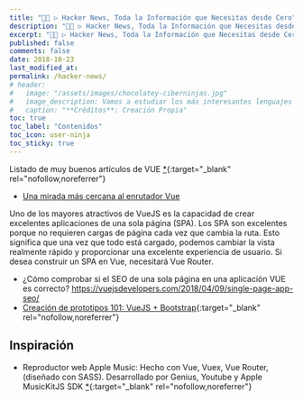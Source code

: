 ```yaml
---
title: "👨‍💻 ▷ Hacker News, Toda la Información que Necesitas desde Cero"
description: "👨‍💻 ▷ Hacker News, Toda la Información que Necesitas desde Cero."
excerpt: "👨‍💻 ▷ Hacker News, Toda la Información que Necesitas desde Cero."
published: false
comments: false
date: 2018-10-23
last_modified_at: 
permalink: /hacker-news/
# header:
#   image: "/assets/images/chocolatey-ciberninjas.jpg"
#   image_description: Vamos a estudiar los más interesantes lenguajes de programación y frameworks de 2019
#   caption: "**Créditos**: Creación Propia"
toc: true
toc_label: "Contenidos"
toc_icon: user-ninja
toc_sticky: true
---
```


Listado de muy buenos artículos de VUE [*](https://madewithvuejs.com/blog/vue-3-roundup){:target="_blank" rel="nofollow,noreferrer"}

* [Una mirada más cercana al enrutador Vue](https://vuejsdevelopers.com/2020/01/27/closer-look-at-vue-router/)

Uno de los mayores atractivos de VueJS es la capacidad de crear excelentes aplicaciones de una sola página (SPA). Los SPA son excelentes porque no requieren cargas de página cada vez que cambia la ruta. Esto significa que una vez que todo está cargado, podemos cambiar la vista realmente rápido y proporcionar una excelente experiencia de usuario. Si desea construir un SPA en Vue, necesitará Vue Router.

* ¿Cómo comprobar si el SEO de una sola página en una aplicación VUE es correcto? https://vuejsdevelopers.com/2018/04/09/single-page-app-seo/
* [Creación de prototipos 101: VueJS + Bootstrap](https://medium.com/@aniWeyn/prototyping-101-vuejs-bootstrapvue-vscode-714432fc4b93){:target="_blank" rel="nofollow,noreferrer"}


## Inspiración

* Reproductor web Apple Music: Hecho con Vue, Vuex, Vue Router, (diseñado con SASS). Desarrollado por Genius, Youtube y Apple MusicKitJS SDK [*](https://github.com/falcon78/Vusic#vusic---apple-music-web-player){:target="_blank" rel="nofollow,noreferrer"}